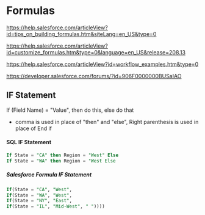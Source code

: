 # Formulas

https://help.salesforce.com/articleView?id=tips_on_building_formulas.htm&siteLang=en_US&type=0

https://help.salesforce.com/articleView?id=customize_formulas.htm&type=0&language=en_US&release=208.13

https://help.salesforce.com/articleView?id=workflow_examples.htm&type=0

https://developer.salesforce.com/forums/?id=906F0000000BUSaIAO

## IF Statement

If (Field Name) = "Value", then do this, else do that
- comma is used in place of "then" and "else",
Right parenthesis is used in place of End if

#### SQL IF Statement
```SQL
If State = "CA" then Region = "West" Else
If State = "WA" then Region = "West Else
```


##### Salesforce Formula IF Statement
```SQL
If(State = "CA", "West",
If(State = "WA", "West",
If(State = "NY", "East",
If(State = "IL", "Mid-West", " "))))
```
